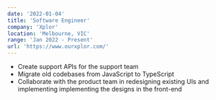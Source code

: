 ```yaml
---
date: '2022-01-04'
title: 'Software Engineer'
company: 'Xplor'
location: 'Melbourne, VIC'
range: 'Jan 2022 - Present'
url: 'https://www.ourxplor.com/'
---
```


- Create support APIs for the support team
- Migrate old codebases from JavaScript to TypeScript
- Collaborate with the product team in redesigning existing UIs and implementing implementing the designs in the front-end